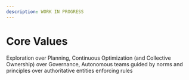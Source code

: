 ```yaml
---
description: WORK IN PROGRESS
---
```


# Core Values

Exploration over Planning, Continuous Optimization \(and Collective Ownership\) over Governance, Autonomous teams guided by norms and principles over authoritative entities enforcing rules

